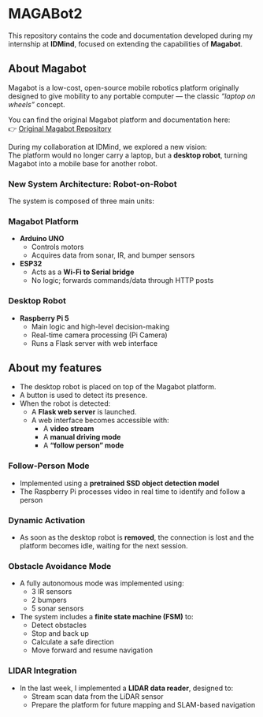 # MAGABot2

This repository contains the code and documentation developed during my internship at **IDMind**, focused on extending the capabilities of **Magabot**.

## About Magabot

Magabot is a low-cost, open-source mobile robotics platform originally designed to give mobility to any portable computer — the classic *“laptop on wheels”* concept.

You can find the original Magabot platform and documentation here:  
👉 [Original Magabot Repository](https://github.com/SvenThorkildsen/magabot)

During my collaboration at IDMind, we explored a new vision:  
The platform would no longer carry a laptop, but a **desktop robot**, turning Magabot into a mobile base for another robot.

### New System Architecture: Robot-on-Robot
The system is composed of three main units:

### Magabot Platform
- **Arduino UNO**  
  - Controls motors  
  - Acquires data from sonar, IR, and bumper sensors
- **ESP32**  
  - Acts as a **Wi-Fi to Serial bridge**  
  - No logic; forwards commands/data through HTTP posts

### Desktop Robot
- **Raspberry Pi 5**  
  - Main logic and high-level decision-making  
  - Real-time camera processing (Pi Camera)  
  - Runs a Flask server with web interface

## About my features
- The desktop robot is placed on top of the Magabot platform.
- A button is used to detect its presence.
- When the robot is detected:
  - A **Flask web server** is launched.
  - A web interface becomes accessible with:
    - A **video stream**
    - A **manual driving mode**
    - A **“follow person” mode**

### Follow-Person Mode
- Implemented using a **pretrained SSD object detection model**
- The Raspberry Pi processes video in real time to identify and follow a person

### Dynamic Activation
- As soon as the desktop robot is **removed**, the connection is lost and the platform becomes idle, waiting for the next session.

### Obstacle Avoidance Mode
- A fully autonomous mode was implemented using:
  - 3 IR sensors
  - 2 bumpers
  - 5 sonar sensors
- The system includes a **finite state machine (FSM)** to:
  - Detect obstacles
  - Stop and back up
  - Calculate a safe direction
  - Move forward and resume navigation

### LIDAR Integration
- In the last week, I implemented a **LIDAR data reader**, designed to:
  - Stream scan data from the LiDAR sensor
  - Prepare the platform for future mapping and SLAM-based navigation
